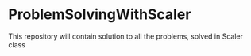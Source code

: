 # ProblemSolvingWithScaler
This repository will contain solution to all the problems, solved in Scaler class
